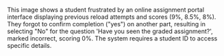 This image shows a student frustrated by an online assignment portal interface displaying previous reload attempts and scores (9%, 8.5%, 8%). They forgot to confirm completion ("yes") on another part, resulting in selecting "No" for the question 'Have you seen the graded assignment?', marked incorrect, scoring 0%. The system requires a student ID to access specific details.